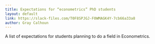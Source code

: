 ```yaml
---
title: Expectations for “econometrics” PhD students
layout: default
link: https://slack-files.com/T0F8SPJGJ-F0WMAGK4Y-7cb66a33a8
author: Gray Calhoun
---
```


A list of expectations for students planning to do a field in Econometrics.
